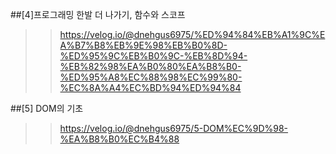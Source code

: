 ##[4]프로그래밍 한발 더 나가기, 함수와 스코프
>> https://velog.io/@dnehgus6975/%ED%94%84%EB%A1%9C%EA%B7%B8%EB%9E%98%EB%B0%8D-%ED%95%9C%EB%B0%9C-%EB%8D%94-%EB%82%98%EA%B0%80%EA%B8%B0-%ED%95%A8%EC%88%98%EC%99%80-%EC%8A%A4%EC%BD%94%ED%94%84

##[5] DOM의 기초
>> https://velog.io/@dnehgus6975/5-DOM%EC%9D%98-%EA%B8%B0%EC%B4%88